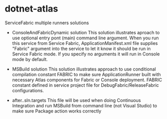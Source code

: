 # dotnet-atlas

ServiceFabric multiple runners solutions

- ConsoleAndFabricDynamic solution
  This solution illustrates aproach to use optional entry pont (main) command line argument.
  When you run this service from Service Fabric, ApplicationManifest.xml file supplies "Fabric"
  argument into the service to let it know it should be run in Service Fabric mode.
  If you specify no arguments it will run in Console mode by default.

- MSBuild solution
  This solution illustrates approach to use conditional compilation constant FABRIC to make sure
  ApplicationRunner built with necessary Atlas components for Fabric or Console deployment.
  FABRIC constant defined in service project file for DebugFabric/ReleaseFabric configurations.

- after.<SolutionName>.sln.targets
  This file will be used when doing Continuous Integration and run MSBuild from command line (not Visual Studio)
  to make sure Package action works correctly
